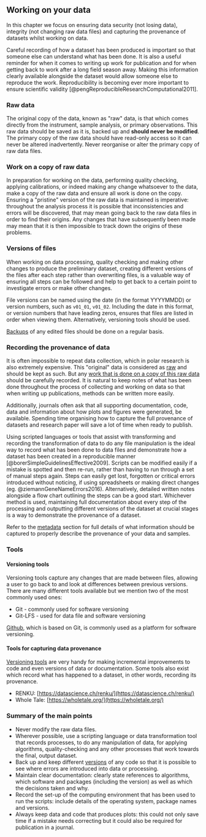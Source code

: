 
## Working on your data

In this chapter we focus on ensuring data security (not losing data), integrity (not changing raw data files) and capturing the provenance of datasets whilst working on data. 

Careful recording of how a dataset has been produced is important so that someone else can understand what has been done. It is also a useful reminder for when it comes to writing up work for publication and for when getting back to work after a long field season away. Making this information clearly available alongside the dataset would allow someone else to reproduce the work. Reproducibility is becoming ever more important to ensure scientific validity [@pengReproducibleResearchComputational2011].  

### Raw data

The original copy of the data, known as "raw" data, is that which comes directly from the instrument, sample analysis, or primary observations. This raw data should be saved as it is, backed up and **should never be modified**. The primary copy of the raw data should have read-only access so it can never be altered inadvertently. Never reorganise or alter the primary copy of raw data files.

### Work on a copy of raw data

In preparation for working on the data, performing quality checking, applying calibrations, or indeed making any change whatsoever to the data, make a copy of the raw data and ensure all work is done on the copy. Ensuring a "pristine" version of the raw data is maintained is imperative: throughout the analysis process it is possible that inconsistencies and errors will be discovered, that may mean going back to the raw data files in order to find their origins. Any changes that have subsequently been made may mean that it is then impossible to track down the origins of these problems.

### Versions of files

When working on data processing, quality checking and making other changes to produce the preliminary dataset, creating different versions of the files after each step rather than overwriting files, is a valuable way of ensuring all steps can be followed and help to get back to a certain point to investigate errors or make other changes.

File versions can be named using the date (in the format YYYYMMDD) or version numbers, such as ``v01_01``, ``v01_02``. Including the date in this format, or version numbers that have leading zeros, ensures that files are listed in order when viewing them. Alternatively, versioning tools should be used.

[Backups](#data-backup) of any edited files should be done on a regular basis.

### Recording the provenance of data

It is often impossible to repeat data collection, which in polar research is also extremely expensive. This "original" data is considered as [raw](#raw-data) and should be kept as such. But any [work that is done on a copy of this raw data](#work-on-a-copy-of-raw-data) should be carefully recorded. It is natural to keep notes of what has been done throughout the process of collecting and working on data so that when writing up publications, methods can be written more easily. 

Additionally, journals often ask that all supporting documentation, code, data and information about how plots and figures were generated, be available. Spending time organising how to capture the full provenance of datasets and research paper will save a lot of time when ready to publish. 

Using scripted languages or tools that assist with transforming and recording the transformation of data to do any file manipulation is the ideal way to record what has been done to data files and demonstrate how a dataset has been created in a reproducible manner [@borerSimpleGuidelinesEffective2009]. Scripts can be modified easily if a mistake is spotted and then re-run, rather than having to run through a set of manual steps again. Steps can easily get lost, forgotten or critical errors introduced without noticing, if using spreadsheets or making direct changes (eg. @ziemannGeneNameErrors2016). Alternatively, detailed written notes alongside a flow chart outlining the steps can be a good start. Whichever method is used, maintaining full documentation about every step of the processing and outputting different versions of the dataset at crucial stages is a way to demonstrate the provenance of a dataset.

Refer to the [metadata](#metadata) section for full details of what information should be captured to properly describe the provenance of your data and samples.

### Tools

#### Versioning tools

Versioning tools capture any changes that are made between files, allowing a user to go back to and look at differences between previous versions. There are many different tools available but we mention two of the most commonly used ones: 

* Git - commonly used for software versioning
* Git-LFS - used for data file and software versioning

[Github](https://github.com/), which is based on Git, is commonly used as a platform for software versioning. 

#### Tools for capturing data provenance

[Versioning tools](#versioning-tools) are very handy for making incremental improvements to code and even versions of data or documentation. Some tools also exist which record what has happened to a dataset, in other words, recording its provenance. 

* RENKU: [https://datascience.ch/renku/](https://datascience.ch/renku/)
* Whole Tale: [https://wholetale.org/](https://wholetale.org/)

### Summary of the main points
 
* Never modify the raw data files.
* Wherever possible, use a scripting language or data transformation tool that records processes, to do any manipulation of data, for applying algorithms, quality-checking and any other processes that work towards the final, output dataset. 
* Back up and keep different [versions](#versions-of-files) of any code so that it is possible to see where errors are introduced into data or processing.
* Maintain clear documentation: clearly state references to algorithms, which software and packages (including the version) as well as which the decisions taken and why.
* Record the set-up of the computing environment that has been used to run the scripts: include details of the operating system, package names and versions. 
* Always keep data and code that produces plots: this could not only save time if a mistake needs correcting but it could also be required for publication in a journal.